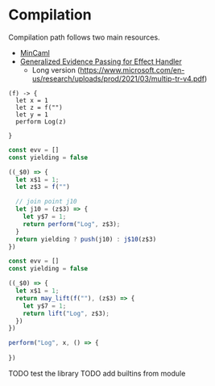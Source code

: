 # Compilation

Compilation path follows two main resources.

- [MinCaml](https://www.kb.ecei.tohoku.ac.jp/~sumii/pub/FDPE05.pdf)
- [Generalized Evidence Passing for Effect Handler](https://www.microsoft.com/en-us/research/uploads/prod/2021/08/genev-icfp21.pdf)
  - Long version (https://www.microsoft.com/en-us/research/uploads/prod/2021/03/multip-tr-v4.pdf)


```
(f) -> {
  let x = 1
  let z = f("")
  let y = 1
  perform Log(z)
  
}
```

```js
const evv = []
const yielding = false

((_$0) => {
  let x$1 = 1;
  let z$3 = f("")

  // join point j10
  let j10 = (z$3) => {  
    let y$7 = 1;
    return perform("Log", z$3);
  }
  return yielding ? push(j10) : j$10(z$3)
})
```

```js
const evv = []
const yielding = false

((_$0) => {
  let x$1 = 1;
  return may_lift(f(""), (z$3) => {  
    let y$7 = 1;
    return lift("Log", z$3);
  }) 
})

perform("Log", x, () => {
  
})
```
TODO test the library
TODO add builtins from module